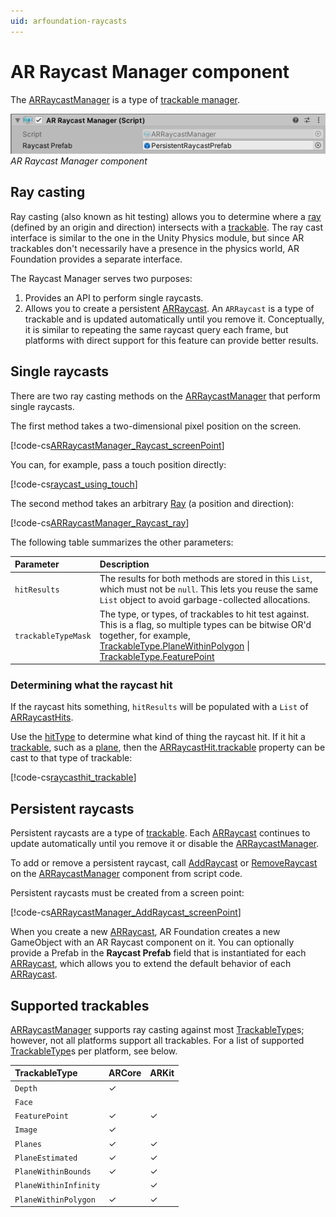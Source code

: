 ```yaml
---
uid: arfoundation-raycasts
---
```

# AR Raycast Manager component

The [ARRaycastManager](xref:UnityEngine.XR.ARFoundation.ARRaycastManager) is a type of [trackable manager](xref:arfoundation-managers#trackables-and-trackable-managers).

![AR Raycast Manager component](../images/ar-raycast-manager.png)<br/>*AR Raycast Manager component*

## Ray casting

Ray casting (also known as hit testing) allows you to determine where a [ray](xref:UnityEngine.Ray) (defined by an origin and direction) intersects with a [trackable](xref:UnityEngine.XR.ARFoundation.ARTrackable). The ray cast interface is similar to the one in the Unity Physics module, but since AR trackables don't necessarily have a presence in the physics world, AR Foundation provides a separate interface.

The Raycast Manager serves two purposes:
1. Provides an API to perform single raycasts.
1. Allows you to create a persistent [ARRaycast](xref:UnityEngine.XR.ARFoundation.ARRaycast). An `ARRaycast` is a type of trackable and is updated automatically until you remove it. Conceptually, it is similar to repeating the same raycast query each frame, but platforms with direct support for this feature can provide better results.

## Single raycasts

There are two ray casting methods on the [ARRaycastManager](xref:UnityEngine.XR.ARFoundation.ARRaycastManager) that perform single raycasts.

The first method takes a two-dimensional pixel position on the screen.

[!code-cs[ARRaycastManager_Raycast_screenPoint](../../Runtime/ARFoundation/ARRaycastManager.cs#ARRaycastManager_Raycast_screenPoint)]

You can, for example, pass a touch position directly:

[!code-cs[raycast_using_touch](../../Tests/CodeSamples/RaycastSamples.cs#raycast_using_touch)]

The second method takes an arbitrary [Ray](xref:UnityEngine.Ray) (a position and direction):

[!code-cs[ARRaycastManager_Raycast_ray](../../Runtime/ARFoundation/ARRaycastManager.cs#ARRaycastManager_Raycast_ray)]

The following table summarizes the other parameters:

| Parameter | Description |
| :-------- | :---------- |
| `hitResults` | The results for both methods are stored in this `List`, which must not be `null`. This lets you reuse the same `List` object to avoid garbage-collected allocations. |
| `trackableTypeMask` | The type, or types, of trackables to hit test against. This is a flag, so multiple types can be bitwise OR'd together, for example, [TrackableType.PlaneWithinPolygon](xref:UnityEngine.XR.ARSubsystems.TrackableType.PlaneWithinPolygon) &#124; [TrackableType.FeaturePoint](xref:UnityEngine.XR.ARSubsystems.TrackableType.FeaturePoint) |

### Determining what the raycast hit

If the raycast hits something, `hitResults` will be populated with a `List` of [ARRaycastHits](xref:UnityEngine.XR.ARFoundation.ARRaycastHit).

Use the [hitType](xref:UnityEngine.XR.ARFoundation.ARRaycastHit.hitType) to determine what kind of thing the raycast hit. If it hit a [trackable](xref:UnityEngine.XR.ARFoundation.ARTrackable), such as a [plane](xref:UnityEngine.XR.ARFoundation.ARPlane), then the [ARRaycastHit.trackable](xref:UnityEngine.XR.ARFoundation.ARRaycastHit.trackable) property can be cast to that type of trackable:

[!code-cs[raycasthit_trackable](../../Tests/CodeSamples/RaycastSamples.cs#raycasthit_trackable)]

## Persistent raycasts

Persistent raycasts are a type of [trackable](xref:UnityEngine.XR.ARFoundation.ARTrackable). Each [ARRaycast](xref:UnityEngine.XR.ARFoundation.ARRaycast) continues to update automatically until you remove it or disable the [ARRaycastManager](xref:UnityEngine.XR.ARFoundation.ARRaycastManager).

To add or remove a persistent raycast, call [AddRaycast](xref:UnityEngine.XR.ARFoundation.ARRaycastManager.AddRaycast(UnityEngine.Vector2,System.Single)) or [RemoveRaycast](xref:UnityEngine.XR.ARFoundation.ARRaycastManager.RemoveRaycast(UnityEngine.XR.ARFoundation.ARRaycast)) on the [ARRaycastManager](xref:UnityEngine.XR.ARFoundation.ARRaycastManager) component from script code.

Persistent raycasts must be created from a screen point:

[!code-cs[ARRaycastManager_AddRaycast_screenPoint](../../Runtime/ARFoundation/ARRaycastManager.cs#ARRaycastManager_AddRaycast_screenPoint)]

When you create a new [ARRaycast](xref:UnityEngine.XR.ARFoundation.ARRaycast), AR Foundation creates a new GameObject with an AR Raycast component on it. You can optionally provide a Prefab in the **Raycast Prefab** field that is instantiated for each [ARRaycast](xref:UnityEngine.XR.ARFoundation.ARRaycast), which allows you to extend the default behavior of each [ARRaycast](xref:UnityEngine.XR.ARFoundation.ARRaycast).

## Supported trackables

[ARRaycastManager](xref:UnityEngine.XR.ARFoundation.ARRaycastManager) supports ray casting against most [TrackableType](xref:UnityEngine.XR.ARSubsystems.TrackableType)s; however, not all platforms support all trackables. For a list of supported [TrackableType](xref:UnityEngine.XR.ARSubsystems.TrackableType)s per platform, see below.

| **TrackableType**     | **ARCore** | **ARKit** |
|:-                     |:-          |:-         |
| `Depth`               | &check;    |           |
| `Face`                |            |           |
| `FeaturePoint`        | &check;    | &check;   |
| `Image`               | &check;    |           |
| `Planes`              | &check;    | &check;   |
| `PlaneEstimated`      | &check;    | &check;   |
| `PlaneWithinBounds`   | &check;    | &check;   |
| `PlaneWithinInfinity` |            | &check;   |
| `PlaneWithinPolygon`  | &check;    | &check;   |
